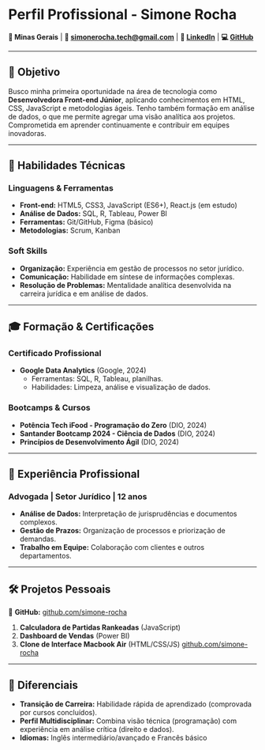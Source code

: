 # **Perfil Profissional - Simone Rocha**  
**📍 Minas Gerais** | **📧 simonerocha.tech@gmail.com** | **🔗 [LinkedIn](https://www.linkedin.com/in/simonerocha-tech/)** | **💻 [GitHub](https://github.com/simone-rocha)**  

---

## **📌 Objetivo**  
Busco minha primeira oportunidade na área de tecnologia como **Desenvolvedora Front-end Júnior**, aplicando conhecimentos em HTML, CSS, JavaScript e metodologias ágeis. Tenho também formação em análise de dados, o que me permite agregar uma visão analítica aos projetos. Comprometida em aprender continuamente e contribuir em equipes inovadoras.  

---

## **🚀 Habilidades Técnicas**  
### **Linguagens & Ferramentas**  
- **Front-end:** HTML5, CSS3, JavaScript (ES6+), React.js (em estudo)  
- **Análise de Dados:** SQL, R, Tableau, Power BI  
- **Ferramentas:** Git/GitHub, Figma (básico)  
- **Metodologias:** Scrum, Kanban  

### **Soft Skills**  
- **Organização:** Experiência em gestão de processos no setor jurídico.  
- **Comunicação:** Habilidade em síntese de informações complexas.  
- **Resolução de Problemas:** Mentalidade analítica desenvolvida na carreira jurídica e em análise de dados.  

---

## **🎓 Formação & Certificações**  
### **Certificado Profissional**  
- **Google Data Analytics** (Google, 2024)  
  - Ferramentas: SQL, R, Tableau, planilhas.  
  - Habilidades: Limpeza, análise e visualização de dados.  

### **Bootcamps & Cursos**  
- **Potência Tech iFood - Programação do Zero** (DIO, 2024)  
- **Santander Bootcamp 2024 - Ciência de Dados** (DIO, 2024)  
- **Princípios de Desenvolvimento Ágil** (DIO, 2024)  

---

## **💼 Experiência Profissional**  
### **Advogada** | Setor Jurídico | 12 anos  
- **Análise de Dados:** Interpretação de jurisprudências e documentos complexos.  
- **Gestão de Prazos:** Organização de processos e priorização de demandas.  
- **Trabalho em Equipe:** Colaboração com clientes e outros departamentos.  

---

## **🛠 Projetos Pessoais**  
🔗 **GitHub:** [github.com/simone-rocha](https://github.com/simone-rocha)  
1. **Calculadora de Partidas Rankeadas** (JavaScript)  
2. **Dashboard de Vendas** (Power BI)  
3. **Clone de Interface Macbook Air** (HTML/CSS/JS)  [github.com/simone-rocha](https://github.com/simone-rocha/start-week-macbook-page)

---

## **🌟 Diferenciais**  
- **Transição de Carreira:** Habilidade rápida de aprendizado (comprovada por cursos concluídos).  
- **Perfil Multidisciplinar:** Combina visão técnica (programação) com experiência em análise crítica (direito e dados).  
- **Idiomas:** Inglês intermediário/avançado e Francês básico
